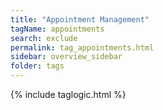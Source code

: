 ```yaml
---
title: "Appointment Management"
tagName: appointments
search: exclude
permalink: tag_appointments.html
sidebar: overview_sidebar
folder: tags
---
```

{% include taglogic.html %}


